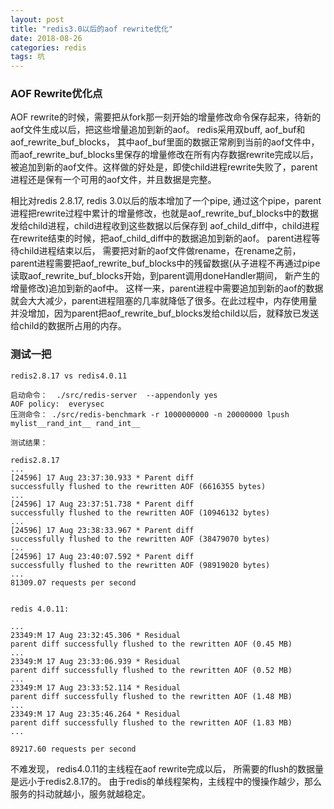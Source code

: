 ```yaml
---
layout: post
title: "redis3.0以后的aof rewrite优化"
date: 2018-08-26
categories: redis
tags: 坑
---
```


### AOF Rewrite优化点

AOF rewrite的时候，需要把从fork那一刻开始的增量修改命令保存起来，待新的aof文件生成以后，把这些增量追加到新的aof。 redis采用双buff,  aof\_buf和aof\_rewrite\_buf\_blocks， 其中aof\_buf里面的数据正常刷到当前的aof文件中，而aof\_rewrite\_buf\_blocks里保存的增量修改在所有内存数据rewrite完成以后，被追加到新的aof文件。这样做的好处是，即使child进程rewrite失败了，parent进程还是保有一个可用的aof文件，并且数据是完整。

相比对redis 2.8.17, redis 3.0以后的版本增加了一个pipe,  通过这个pipe，parent进程把rewrite过程中累计的增量修改，也就是aof\_rewrite\_buf\_blocks中的数据发给child进程，child进程收到这些数据以后保存到 aof\_child\_diff中，child进程在rewrite结束的时候，把aof\_child\_diff中的数据追加到新的aof。 parent进程等待child进程结束以后， 需要把对新的aof文件做rename，在rename之前，parent进程需要把aof\_rewrite\_buf\_blocks中的残留数据(从子进程不再通过pipe读取aof\_rewrite\_buf\_blocks开始，到parent调用doneHandler期间， 新产生的增量修改)追加到新的aof中。 这样一来，parent进程中需要追加到新的aof的数据就会大大减少，parent进程阻塞的几率就降低了很多。在此过程中，内存使用量并没增加，因为parent把aof\_rewrite\_buf\_blocks发给child以后，就释放已发送给child的数据所占用的内存。

### 测试一把

```
redis2.8.17 vs redis4.0.11

启动命令：  ./src/redis-server  --appendonly yes
AOF policy:  everysec
压测命令： ./src/redis-benchmark -r 1000000000 -n 20000000 lpush mylist__rand_int__ rand_int__

测试结果：

redis2.8.17
...
[24596] 17 Aug 23:37:30.933 * Parent diff
successfully flushed to the rewritten AOF (6616355 bytes)
...
[24596] 17 Aug 23:37:51.738 * Parent diff
successfully flushed to the rewritten AOF (10946132 bytes)
...
[24596] 17 Aug 23:38:33.967 * Parent diff
successfully flushed to the rewritten AOF (38479070 bytes)
...
[24596] 17 Aug 23:40:07.592 * Parent diff
successfully flushed to the rewritten AOF (98919020 bytes)
...
81309.07 requests per second


redis 4.0.11:

...
23349:M 17 Aug 23:32:45.306 * Residual
parent diff successfully flushed to the rewritten AOF (0.45 MB)
...
23349:M 17 Aug 23:33:06.939 * Residual
parent diff successfully flushed to the rewritten AOF (0.52 MB)
...
23349:M 17 Aug 23:33:52.114 * Residual
parent diff successfully flushed to the rewritten AOF (1.48 MB)
...
23349:M 17 Aug 23:35:46.264 * Residual
parent diff successfully flushed to the rewritten AOF (1.83 MB)
...

89217.60 requests per second
```

不难发现， redis4.0.11的主线程在aof rewrite完成以后， 所需要的flush的数据量是远小于redis2.8.17的。 由于redis的单线程架构，主线程中的慢操作越少，那么服务的抖动就越小，服务就越稳定。
